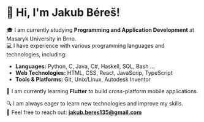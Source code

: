 # 👋 Hi, I'm Jakub Béreš!

🎓 I am currently studying **Programming and Application Development** at Masaryk University in Brno.  
💻 I have experience with various programming languages and technologies, including:  
   - **Languages:** Python, C, Java, C#, Haskell, SQL, Bash ...  
   - **Web Technologies:** HTML, CSS, React, JavaScrip, TypeScript  
   - **Tools & Platforms:** Git, Unix/Linux, Autodesk Inventor  

🚀 I am currently learning **Flutter** to build cross-platform mobile applications.  

🔍 I am always eager to learn new technologies and improve my skills.  
📩 Feel free to reach out: **jakub.beres135@gmail.com**  
